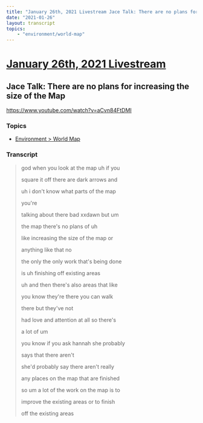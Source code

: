 ```yaml
---
title: "January 26th, 2021 Livestream Jace Talk: There are no plans for increasing the size of the Map"
date: "2021-01-26"
layout: transcript
topics:
    - "environment/world-map"
---
```

# [January 26th, 2021 Livestream](../2021-01-26.md)
## Jace Talk: There are no plans for increasing the size of the Map
https://www.youtube.com/watch?v=aCvn84FtDMI

### Topics
* [Environment > World Map](../topics/environment/world-map.md)

### Transcript

> god when you look at the map uh if you
>
> square it off there are dark arrows and
>
> uh i don't know what parts of the map
>
> you're
>
> talking about there bad xxdawn but um
>
> the map there's no plans of uh
>
> like increasing the size of the map or
>
> anything like that no
>
> the only the only work that's being done
>
> is uh finishing off existing areas
>
> uh and then there's also areas that like
>
> you know they're there you can walk
>
> there but they've not
>
> had love and attention at all so there's
>
> a lot of um
>
> you know if you ask hannah she probably
>
> says that there aren't
>
> she'd probably say there aren't really
>
> any places on the map that are finished
>
> so um a lot of the work on the map is to
>
> improve the existing areas or to finish
>
> off the existing areas
